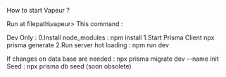 How to start Vapeur ? 

Run at filepath\vapeur>
This command : 



Dev Only : 
0.Install node_modules : npm install
1.Start Prisma Client npx prisma generate
2.Run server hot loading : npm run dev


If changes on data base are needed : 
npx prisma migrate dev --name init
Seed : npx prisma db seed (soon obsolete)